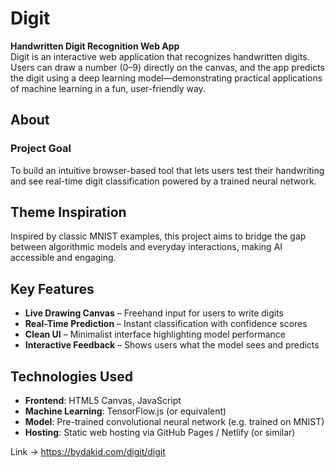 # Digit  
**Handwritten Digit Recognition Web App**  
Digit is an interactive web application that recognizes handwritten digits. Users can draw a number (0–9) directly on the canvas, and the app predicts the digit using a deep learning model—demonstrating practical applications of machine learning in a fun, user-friendly way.

## About

### Project Goal  
To build an intuitive browser-based tool that lets users test their handwriting and see real-time digit classification powered by a trained neural network.

## Theme Inspiration  
Inspired by classic MNIST examples, this project aims to bridge the gap between algorithmic models and everyday interactions, making AI accessible and engaging.

## Key Features  
- **Live Drawing Canvas** – Freehand input for users to write digits  
- **Real-Time Prediction** – Instant classification with confidence scores  
- **Clean UI** – Minimalist interface highlighting model performance  
- **Interactive Feedback** – Shows users what the model sees and predicts

## Technologies Used  
- **Frontend**: HTML5 Canvas, JavaScript  
- **Machine Learning**: TensorFlow.js (or equivalent)  
- **Model**: Pre-trained convolutional neural network (e.g. trained on MNIST)  
- **Hosting**: Static web hosting via GitHub Pages / Netlify (or similar)

Link -> https://bydakid.com/digit/digit
